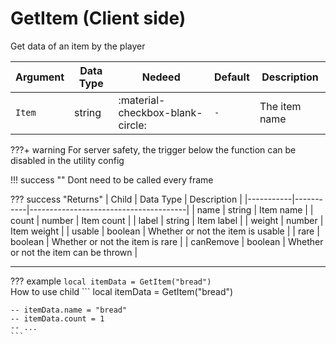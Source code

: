 # GetItem (Client side)
Get data of an item by the player

| Argument              | Data Type                            | Nedeed                    | Default                       | Description
| ----------------------| ------------------------------------ | ------------------------- |-------------------------------|-------------
| `Item`                | string | :material-checkbox-blank-circle: | `-` | The item name

???+ warning
    For server safety, the trigger below the function can be disabled in the utility config

!!! success ""
    Dont need to be called every frame

??? success "Returns"
    | Child     | Data Type | Description                           |
    |-----------|-----------|---------------------------------------|
    | name      | string    | Item name                             |
    | count     | number    | Item count                            |
    | label     | string    | Item label                            |
    | weight    | number    | Item weight                           |
    | usable    | boolean   | Whether or not the item is usable     |
    | rare      | boolean   | Whether or not the item is rare       |
    | canRemove | boolean   | Whether or not the item can be thrown |



---
??? example
    ```
    local itemData = GetItem("bread")
    ```     
    How to use child
    ```
    local itemData = GetItem("bread")

    -- itemData.name = "bread"
    -- itemData.count = 1
    -- ...
    ```